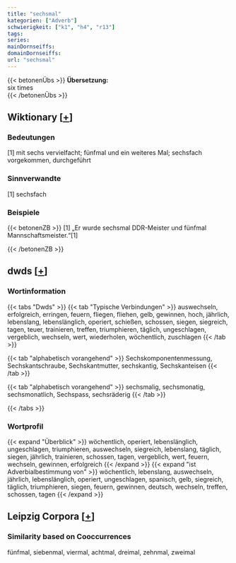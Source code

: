 ```yaml
---
title: "sechsmal"
kategorien: ["Adverb"]
schwierigkeit: ["k1", "h4", "r13"]
tags:
series:
mainDornseiffs:
domainDornseiffs:
url: "sechsmal"
---
```


{{< betonenÜbs >}}
**Übersetzung:**  
six times  
{{< /betonenÜbs >}}

## Wiktionary [[+](https://de.wiktionary.org/wiki/sechsmal)]

### Bedeutungen
[1] mit sechs vervielfacht; fünfmal und ein weiteres Mal; sechsfach vorgekommen, durchgeführt  

### Sinnverwandte
[1] sechsfach  

### Beispiele
{{< betonenZB >}}
[1] „Er wurde sechsmal DDR-Meister und fünfmal Mannschaftsmeister.“[1]  

{{< /betonenZB >}}


## dwds [[+](https://www.dwds.de/wb/sechsmal)]

### Wortinformation
{{< tabs "Dwds" >}}
{{< tab "Typische Verbindungen" >}}
auswechseln, erfolgreich, erringen, feuern, fliegen, fliehen, gelb, gewinnen, hoch, jährlich, lebenslang, lebenslänglich, operiert, schießen, schossen, siegen, siegreich, tagen, teuer, trainieren, treffen, triumphieren, täglich, ungeschlagen, vergeblich, wechseln, wert, wiederholen, wöchentlich, zuschlagen
{{< /tab >}}

{{< tab "alphabetisch vorangehend" >}}
Sechskomponentenmessung, Sechskantschraube, Sechskantmutter, sechskantig, Sechskanteisen
{{< /tab >}}

{{< tab "alphabetisch vorangehend" >}}
sechsmalig, sechsmonatig, sechsmonatlich, Sechspass, sechsräderig
{{< /tab >}}

{{< /tabs >}}

### Wortprofil
{{< expand "Überblick" >}} wöchentlich, operiert, lebenslänglich, ungeschlagen, triumphieren, auswechseln, siegreich, lebenslang, täglich, siegen, jährlich, trainieren, schossen, tagen, vergeblich, wert, feuern, wechseln, gewinnen, erfolgreich {{< /expand >}}
{{< expand "ist Adverbialbestimmung von" >}} wöchentlich, lebenslang, auswechseln, jährlich, lebenslänglich, operiert, ungeschlagen, spanisch, gelb, siegreich, täglich, triumphieren, siegen, feuern, gewinnen, deutsch, wechseln, treffen, schossen, tagen {{< /expand >}}

## Leipzig Corpora [[+](https://corpora.uni-leipzig.de/en/res?word=sechsmal&corpusId=deu_newscrawl-public_2018)]


### Similarity based on Cooccurrences
fünfmal, siebenmal, viermal, achtmal, dreimal, zehnmal, zweimal

